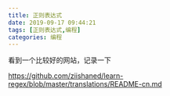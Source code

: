 ```yaml
---
title: 正则表达式
date: 2019-09-17 09:44:21
tags: [正则表达式,编程]
categories: 编程
---
```

<meta name="referrer" content="no-referrer" />

看到一个比较好的网站，记录一下

https://github.com/ziishaned/learn-regex/blob/master/translations/README-cn.md
